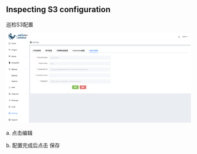 ## Inspecting S3 configuration

巡检S3配置



![1](../../../../images/whalealPlatformImages/InspectingS3configuration.png)

a. 点击编辑

b. 配置完成后点击 保存

